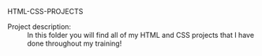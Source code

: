 
<h7> HTML-CSS-PROJECTS<h7><dl>
   
  <dt>Project description:</dt>
  <dd>In this folder you will find all of my HTML and CSS projects that I have done throughout my training!</dd>
   </dl>
